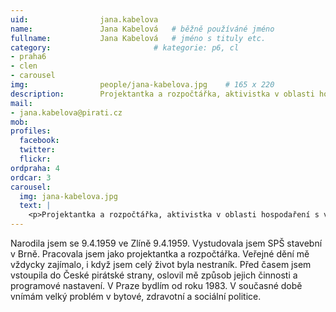```yaml
---
uid:                jana.kabelova
name:               Jana Kabelová  	# běžně používáné jméno
fullname: 			Jana Kabelová   # jméno s tituly etc.
category:                       # kategorie: p6, cl
- praha6
- clen
- carousel
img: 		        people/jana-kabelova.jpg    # 165 x 220
description:        Projektantka a rozpočtářka, aktivistka v oblasti hospodaření s veřejnými financemi a majetkem Prahy 6. # kratký popis, max 160 znaků
mail:
- jana.kabelova@pirati.cz
mob: 				
profiles:
  facebook: 
  twitter: 
  flickr: 
ordpraha: 4
ordcar: 3
carousel:
  img: jana-kabelova.jpg
  text: |
    <p>Projektantka a rozpočtářka, aktivistka v oblasti hospodaření s veřejnými financemi a majetkem Prahy 6.</p>
---
```

Narodila jsem se 9.4.1959 ve Zlíně 9.4.1959. Vystudovala jsem SPŠ stavební v Brně. Pracovala jsem jako projektantka a rozpočtářka. Veřejné dění mě vždycky zajímalo, i když jsem celý život byla nestraník. Před časem jsem vstoupila do České pirátské strany, oslovil mě způsob jejich činnosti a programové nastavení.  V Praze bydlím od roku 1983. V současné době vnímám velký problém v bytové, zdravotní a sociální politice.  